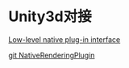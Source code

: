 # Unity3d对接

[Low-level native plug-in interface](https://docs.unity3d.com/Manual/NativePluginInterface.html)

[git NativeRenderingPlugin](https://github.com/Unity-Technologies/NativeRenderingPlugin)
